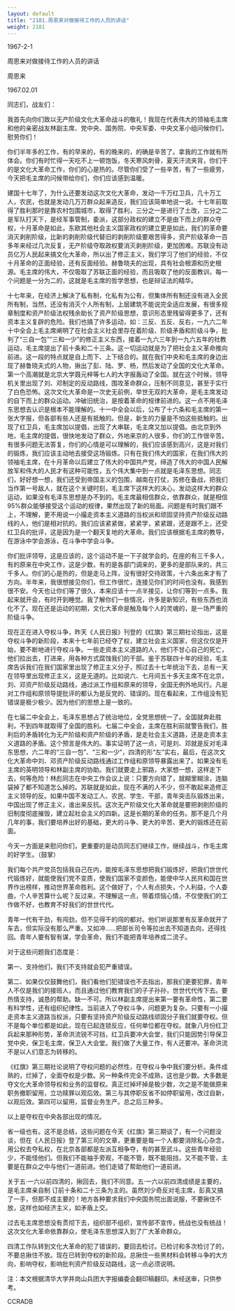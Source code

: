 ```yaml
---
layout: default
title: "2181.周恩来对做接待工作的人员的讲话"
weight: 2181
---
```


1967-2-1

周恩来对做接待工作的人员的讲话

周恩来

1967.02.01

同志们，战友们：

我首先向你们致以无产阶级文化大革命战斗的敬礼！我现在代表伟大的领袖毛主席和他的亲密战友林副主席、党中央、国务院、中央军委、中央文革小组问候你们，慰劳你们！

你们半年多的工作，有的早来的，有的晚来的，的确是辛苦了。拿我的工作就有所体会。你们有时忙得一天吃不上一顿饱饭，冬天寒风刺骨，夏天汗流夹背，你们干的是文化大革命工作，你们的心是热的。尽管你们受了一些辛苦，有了一些疲劳，今天把毛主席的问候带给你们，你们应该感到温暖。

建国十七年了，为什么还要发动这次文化大革命，发动一千万红卫兵，几十万工人，农民，也就是发动几万万群众起来造反，我们应该简单地说一说。十七年前取得了胜利那时是靠农村包围城市，取得了胜利，三分之一是进行了土改，三分之二是军队打天下，是经军事管制，委派，这部分政权的建立不是由下而上的群众夺权，十月革命是如此，东欧其他社会主义国家政权的建立更是如此，我们的革命要消灭剥削阶级，比新的剥削阶级代替旧的剥削阶级要艰苦得多，资产阶级革命一百多年来经过几次反复，无产阶级夺取政权要消灭剥削阶级，更加困难。苏联没有动员亿万人民起来搞文化大革命，所以出了修正主义，我们学习了他们的经验，不仅十月革命的正面经验，还有反面经验。赫鲁晓夫的出现，具有社会根源和历史根源。毛主席的伟大，不仅吸取了苏联正面的经验，而且吸取了他的反面教训，每一个问题是一分为二的，这就是毛主席的哲学思想，也是辩证法的精华。

十七年来，在经济上解决了私有制，化私有为公有，但集体所有制还没有进入全民所有制，当然，还没有消灭个人所有制，上层建筑不能说完全适应发展，有很多规章制度和资产阶级法权残余助长了资产阶级思想，意识形态里残留得更多了，还有资本主义复辟的危险。我们也搞了许多运动，如：三反、五反、反右，一九六二年十中全会上毛主席阐明了在社会主义社会里存在着阶级、阶级矛盾和阶级斗争，批判了“三自一包”“三和一少”的修正主义东西，接着一九六三年到一九六五年的社教运动，毛主席提出了前十条和二十三条。这一切运动就是为了把社会主义革命推向前进。这一段的特点就是自上而下、上下结合的。就在我们中央和毛主席的身边出现了赫鲁晓夫式的人物，揪出了彭、陆、罗、杨，然后发动了全国的文化大革命。第一个高潮就是北京大学聂元梓等七人的大字报轰动了全国。就在这个时候，领导机关里出现了刘、邓制定的反动路线，围攻革命群众，压制不同意见，甚至于实行了白色恐怖。这次文化大革命是一次史无前例，举世无双的大革命，是毛主席发动的自下而上的群众运动。冲破旧统治，是按着革命的规律前进的。这一点不用毛泽东思想去认识是根本不能理解的。十一中全会以后，公布了十六条和毛主席的第一张大字报，但各部有些人还是有抵触的。但是，新生的力量是不怕这些抵触的。出现了红卫兵，毛主席加以提倡，出现了大串联，毛主席又加以提倡。由北京到外地，毛主席的提倡，很快地发动了群众，外地来京的人很多，你们的工作很辛苦。有很多问题无法答复，你们的心情是可以理解的，我们应该感到高兴，这是对我们的锻炼，我们应该主动地去接受这场锻炼。只有在我们伟大的国家，在我们伟大的领袖毛主席，在十月革命以后建立了伟大的中国共产党，缔造了伟大的中国人民解放军和伟大的人民才有这种可能性，五个伟大集中到一点就是毛泽东思想。同志们，好好想一想，我们还受到帝国主义的包围，越南在打仗，苏修在备战，把我们当作第一号敌人，就在这个关键时刻，毛主席下这样大的决心，发动这样大的群众运动，如果没有毛泽东思想是办不到的。毛主席最相信群众，依靠群众，就是相信95%群众能够接受这个运动的规律，果然出现了新的局面。问题是有时我们跟不上，不理解，更不用说一小撮走资本主义道路的当权派和顽固坚持资产阶级反动路线的人，他们是相对抗的。我们应该紧紧做，紧紧学，紧紧跟，还是跟不上，还受红卫兵的批评，这是因为是一个翻天复地的大革命。我们应该根据毛主席的教导，在游泳中学会游泳，在斗争中学会斗争。

你们批评领导，这是应该的，这个运动不是一下子就学会的。在座的有三千多人，有的原来在中央工作，这是少数，有的是各部门调来的，更多的是部队来的，共三千多人。你们的心是热的，但是走马上阵，没有很好交待政策，十六条出来才有了方向。半年来，我很想接见你们，但工作很忙，连接见你们的时间也没有。我感到很不安。今天也让你们等了很久，本来应该十一点半接见，让你们等到一点多。我起来就开会，有时开到睡觉。我了解你们一些情况，许多是新知识，有些东西也消化不了。现在还是运动的初期，文化大革命是触及每个人的灵魂的，是一场严重的阶级斗争。

现在正在进入夺权斗争，昨天《人民日报》刊登的《红旗》第三期社论指出，这是夺权斗争的新阶段，本来十七年前已经夺了权，建立社会主义国家，但这仅仅是开始，要不断地进行夺权斗争。一些走资本主义道路的人，他们不甘心自己的死亡，他们拉出去，打进来，用各种方式腐蚀我们的干部。鉴于苏联四十年的经验，毛主席告诉我们在我们国家里出现了修正主义分子，照过去十七年统治下去，总有一天在领导里出现修正主义，这是无道的。比如说六、七月间五十多天主席不在北京，刘、邓资产阶级反动路线，通过派工作组和原来的领导，全国无例外地风行。凡是对工作组和原领导提批评的都认为是反党的、错误的。现在看起来，工作组没有犯错误是极少极少。因为他们的思想上是一致的。

在七届二中全会上，毛泽东思想占了统治地位，全党思想统一了。全国就奔赴胜利，不到四年就取得了全国的胜利。七届二中全会，主席在胜利前就警告我们，胜利后的矛盾转化为无产阶级和资产阶级的矛盾，是走社会主义道路，还是走资本主义道路的矛盾。这个预言是伟大的。事实证明了这一点，可是刘、邓就是反对毛泽东思想，六二年的“三自一包”、“三和一少”，四清的形“左”实右，最后，在这次文化大革命中刘、邓资产阶级反动路线通过工作组和原领导暴露出来了。如果没有毛主席的英明领导和林副主席的协助。我们就要走上邪路，大家想一想，这样走下去，何等危险！林彪同志在中央工作会议上说：只要方向错了，就糊里糊涂，连脑袋掉了都不知道怎么掉的。苏联就是如此，现在不满的人不少，但不敢起来造修正主义领导的反。如果中国不发动工人、农民、学生、干部，青年突击队锻炼出来，中国出现了修正主义，谁出来反抗。这次无产阶级文化大革命就是要把剥削阶级的旧制度彻底摧毁，建立起社会主义的四新。这是长期的革命的任务。那不是几个月几年的事，我们要培养出好的基础，更大的斗争、更大的辛苦、更大的锻炼还在前面。

今天一方面是来慰问你们，更重要的是动员同志们继续工作，继续战斗，作毛主席的好学生。（鼓掌）

我们每个共产党员包括我自己在内，能按毛泽东思想把我们锻炼好，把我们世世代代锻炼好，就能使我们党不变质，使我们国家不变颜色，能使中华人民共和国在世界作出榜样，推动世界革命胜利。这个做好了，个人有点损失，个人利益，个人委曲，个人辛苦算什么呢？反过来，不理解这一点，带着烦恼心情，不仅使我们的工作做不好，也教育不好我们的世世代代。

青年一代有干劲，有闯劲，但不见得干的闯的都对。他们听说那里有反革命就开了车去，但实际没有那么严重。又如冲……把部长司令等拉出去不知道去向，还得找回。青年人要有智有谋，学会革命，我们不能把青年培养成二流子。

对于这些问题我们态度是：

第一、支持他们，我们不支持就会犯严重错误。

第二、如果仅仅鼓舞他们，我们看他们犯错误也不去指出，那我们更要犯罪，青年人不仅是我们的接班人，而且通过他们教育我们的子子孙孙，世世代代传下去。要热情支持，诚恳的帮助。缺一不可。所以林副主席提出来第一要有革命性，第二要有科学性，还有组织纪律性。当前进入了夺权斗争，问题更为复杂。只要有一小撮走资本主义道路当权派，只要有坚持资产阶级反动路线顽固分子我们就要夺权。但不是每个单位都是如此，现在已起连锁反应，任何单位都在夺权。就象八月份红卫兵起来那种形势，革命洪流锐不可挡，红卫兵要冲大会堂，我们只能因势引导保卫党中央，保卫毛主席，保卫人大会堂。我们做了大量工作，有人还要冲。革命洪流不是以人们意志为转移的。

《红旗》第三期社论说明了夺权问题的必然性，在夺权斗争中我们要分析。条件成熟的，烂掉了，全面夺权是少数。另一种条件完全不成熟，这也是少数。大多数是夺文化大革命领导权和业务的监督权。真正烂掉坏掉是极少数，次之是不能做原来职务撤职留用，立功赎罪以观后效。第三与其停职反省不如停职留用，改过自新，以观后效。第四可以留用，监督业务生产。总之后三种多。

以上是夺权在中央各部出现的情况。

省一级也有。这不是总结，这些问题在今天《红旗》第三期谈了，有一个问题没谈，但在《人民日报》登了第三司的文章，更重要是每一个人都要消除私心杂念，用公权去夺私权，在北京各部都是左派互相争夺，有的甚至武斗。这些青年经验少，不能怪他们。但我们不能袖手旁观，不能不管，既不能阻挡，又不能不管，主要是在群众之中与他们一道前进。他们走错了帮助他们一道前进。

关于五·一六以前四清的，揪回去，我们不同意。五·一六以前四清成绩是主要的，是毛主席亲自制 订前十条和二十三条为主的。虽然刘少奇反对毛主席，彭真又搞了一手，但那不成主要的！地方各种要求我们中央国务院出面说服，不要揪住不放，这样也如经济主义，如矛盾上交。

过去毛主席思想没有贯彻下去，组织部不组织，宣传部不宣传，统战也没有统战！这次文化大革命依靠群众，使毛泽东思想深入到了广大革命群众。

四清工作队转到文化大革命的犯了错误的，要回去检讨。已检讨和多次检讨了的，不要总揪住不放。现在已转到夺权的新阶段。总揪住一些黑材料会转移斗争的大方向，影响夺权，影响批判资产阶级反动路线，这一点必须说明。

注：本文根据清华大学井岗山兵团大字报编委会翻印稿翻印。未经送审，只供参考。

CCRADB

